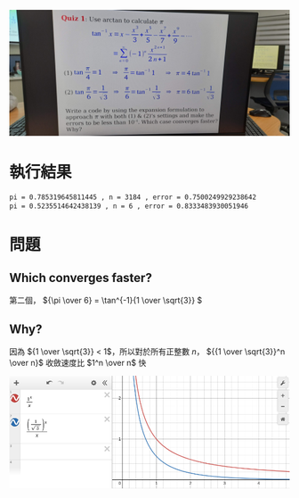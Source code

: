 ![](./quiz1.jpg)

# 執行結果
```
pi = 0.785319645811445 , n = 3184 , error = 0.7500249929238642
pi = 0.5235514642438139 , n = 6 , error = 0.8333483930051946
```

# 問題
## Which converges faster?
第二個， ${\pi \over 6} = \tan^{-1}{1 \over \sqrt{3}} $

## Why?
因為 ${1 \over \sqrt{3}} < 1$，所以對於所有正整數 $n$， ${{1 \over \sqrt{3}}^n \over n}$ 收斂速度比 $1^n \over n$ 快

![](./comverge.png)
